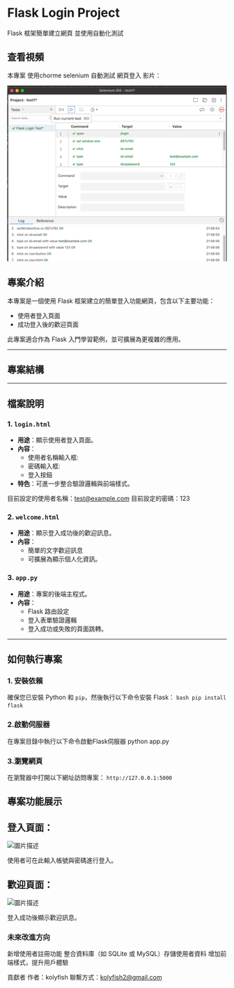 
# Flask Login Project
Flask 框架簡單建立網頁 並使用自動化測試

## 查看視頻
本專案 使用chorme selenium 自動測試 網頁登入 影片：

[![點擊播放](selenuim.png)](https://www.youtube.com/watch?v=dO125m_-sKs)

## 專案介紹
本專案是一個使用 Flask 框架建立的簡單登入功能網頁，包含以下主要功能：
- 使用者登入頁面
- 成功登入後的歡迎頁面

此專案適合作為 Flask 入門學習範例，並可擴展為更複雜的應用。

---

## 專案結構



---

## 檔案說明

### 1. `login.html`
- **用途**：顯示使用者登入頁面。
- **內容**：
  - 使用者名稱輸入框:
  - 密碼輸入框:
  - 登入按鈕
- **特色**：可進一步整合驗證邏輯與前端樣式。

目前設定的使用者名稱：test@example.com
目前設定的密碼：123

### 2. `welcome.html`
- **用途**：顯示登入成功後的歡迎訊息。
- **內容**：
  - 簡單的文字歡迎訊息
  - 可擴展為顯示個人化資訊。

### 3. `app.py`
- **用途**：專案的後端主程式。
- **內容**：
  - Flask 路由設定
  - 登入表單驗證邏輯
  - 登入成功或失敗的頁面跳轉。

---

## 如何執行專案

### 1. 安裝依賴
確保您已安裝 Python 和 `pip`，然後執行以下命令安裝 Flask：
```bash pip install flask```
### 2.啟動伺服器
在專案目錄中執行以下命令啟動Flask伺服器
python app.py
### 3.瀏覽網頁
在瀏覽器中打開以下網址訪問專案：
```http://127.0.0.1:5000```

## 專案功能展示
## 登入頁面：
![圖片描述](登入畫面.png)

使用者可在此輸入帳號與密碼進行登入。

## 歡迎頁面：
![圖片描述](歡迎畫面.png)

登入成功後顯示歡迎訊息。

### 未來改進方向
新增使用者註冊功能
整合資料庫（如 SQLite 或 MySQL）存儲使用者資料
增加前端樣式，提升用戶體驗

貢獻者
作者：kolyfish
聯繫方式：kolyfish2@gmail.com
